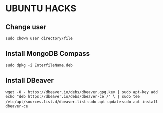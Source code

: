 # UBUNTU HACKS

## Change user
``sudo chown user directory/file``

## Install MongoDB Compass
``sudo dpkg -i EnterfileName.deb``

## Install DBeaver

``wget -O - https://dbeaver.io/debs/dbeaver.gpg.key | sudo apt-key add``
``echo "deb https://dbeaver.io/debs/dbeaver-ce /" \ | sudo tee /etc/apt/sources.list.d/dbeaver.list``
``sudo apt update``
``sudo apt install dbeaver-ce``

